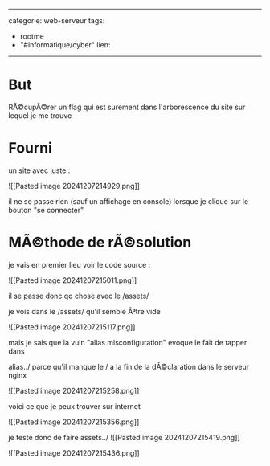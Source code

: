 <script src="../../../js/password-protect.js"></script>

---
categorie: web-serveur
tags:
  - rootme
  - "#informatique/cyber"
lien:
---
# But

RÃ©cupÃ©rer un flag qui est surement dans l'arborescence du site sur lequel je me trouve

# Fourni

un site avec juste :

![[Pasted image 20241207214929.png]]

il ne se passe rien (sauf un affichage en console) lorsque je clique sur le bouton "se connecter"


# MÃ©thode de rÃ©solution



je vais en premier lieu voir le code source : 

![[Pasted image 20241207215011.png]]


il se passe donc qq chose avec le /assets/


je vois dans le /assets/ qu'il semble Ãªtre vide

![[Pasted image 20241207215117.png]]


mais je sais que la vuln "alias misconfiguration" evoque le fait de tapper dans 

alias../ parce qu'il manque le / a la fin de la dÃ©claration dans le serveur nginx

![[Pasted image 20241207215258.png]]

voici ce que je peux trouver sur internet

![[Pasted image 20241207215356.png]]

je teste donc de faire assets../
![[Pasted image 20241207215419.png]]

![[Pasted image 20241207215436.png]]
